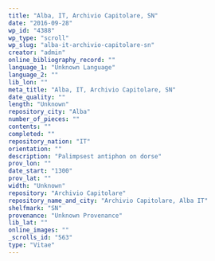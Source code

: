 ```yaml
---
title: "Alba, IT, Archivio Capitolare, SN"
date: "2016-09-28"
wp_id: "4388"
wp_type: "scroll"
wp_slug: "alba-it-archivio-capitolare-sn"
creator: "admin"
online_bibliography_record: ""
language_1: "Unknown Language"
language_2: ""
lib_lon: ""
meta_title: "Alba, IT, Archivio Capitolare, SN"
date_quality: ""
length: "Unknown"
repository_city: "Alba"
number_of_pieces: ""
contents: ""
completed: ""
repository_nation: "IT"
orientation: ""
description: "Palimpsest antiphon on dorse"
prov_lon: ""
date_start: "1300"
prov_lat: ""
width: "Unknown"
repository: "Archivio Capitolare"
repository_name_and_city: "Archivio Capitolare, Alba IT"
shelfmark: "SN"
provenance: "Unknown Provenance"
lib_lat: ""
online_images: ""
_scrolls_id: "563"
type: "Vitae"
---
```



